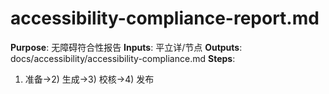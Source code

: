 # accessibility-compliance-report.md

**Purpose**: 无障碍符合性报告
**Inputs**: 平立详/节点
**Outputs**: docs/accessibility/accessibility-compliance.md
**Steps**:

1. 准备→2) 生成→3) 校核→4) 发布
